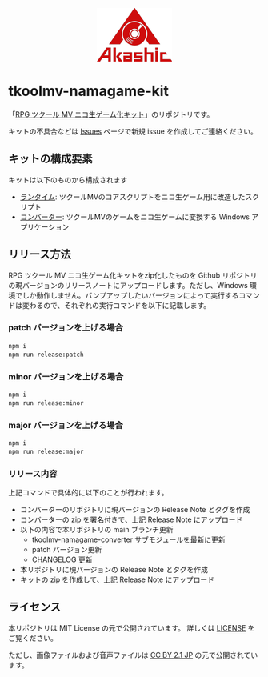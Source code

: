 <p align="center">
<img src="https://github.com/akashic-games/tkoolmv-namagame-kit/blob/main/img/akashic.png"/>
</p>

# tkoolmv-namagame-kit

「[RPG ツクール MV ニコ生ゲーム化キット][kit]」のリポジトリです。

キットの不具合などは [Issues][issue] ページで新規 issue を作成してご連絡ください。

[kit]: https://akashic-games.github.io/shin-ichiba/tkool-mv/index.html
[issue]: https://github.com/akashic-games/tkoolmv-namagame-kit/issues

## キットの構成要素
キットは以下のものから構成されます

- [ランタイム](https://github.com/akashic-games/tkoolmv-namagame-runtime): ツクールMVのコアスクリプトをニコ生ゲーム用に改造したスクリプト
- [コンバーター](https://github.com/akashic-games/tkoolmv-namagame-converter): ツクールMVのゲームをニコ生ゲームに変換する Windows アプリケーション

## リリース方法
RPG ツクール MV ニコ生ゲーム化キットをzip化したものを Github リポジトリの現バージョンのリリースノートにアップロードします。ただし、Windows 環境でしか動作しません。バンプアップしたいバージョンによって実行するコマンドは変わるので、それぞれの実行コマンドを以下に記載します。

### patch バージョンを上げる場合

```bash
npm i
npm run release:patch
```

### minor バージョンを上げる場合

```bash
npm i
npm run release:minor
```

### major バージョンを上げる場合

```bash
npm i
npm run release:major
```

### リリース内容
上記コマンドで具体的に以下のことが行われます。

- コンバーターのリポジトリに現バージョンの Release Note とタグを作成
- コンバーターの zip を署名付きで、上記 Release Note にアップロード
- 以下の内容で本リポジトリの main ブランチ更新
  - tkoolmv-namagame-converter サブモジュールを最新に更新
  - patch バージョン更新
  - CHANGELOG 更新
- 本リポジトリに現バージョンの Release Note とタグを作成
- キットの zip を作成して、上記 Release Note にアップロード

## ライセンス
本リポジトリは MIT License の元で公開されています。
詳しくは [LICENSE](https://github.com/akashic-games/tkoolmv-namagame-kit/blob/main/LICENSE) をご覧ください。

ただし、画像ファイルおよび音声ファイルは
[CC BY 2.1 JP](https://creativecommons.org/licenses/by/2.1/jp/) の元で公開されています。
